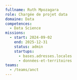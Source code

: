 ```yaml
---
fullname: Ruth Mpozagara
role: Chargée de projet data
domaine: Data
competences:
  - Data Science
missions:
  - start: 2024-09-02
    end: 2025-12-31
    status: admin
    startups:
      - bases.adresses.locales
      - données-et-territoires
teams:
  - /teams/anct
---
```

